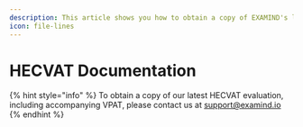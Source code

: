 ```yaml
---
description: This article shows you how to obtain a copy of EXAMIND's latest HECVAT
icon: file-lines
---
```


# HECVAT Documentation

{% hint style="info" %}
To obtain a copy of our latest HECVAT evaluation, including accompanying VPAT, please contact us at support@examind.io
{% endhint %}

